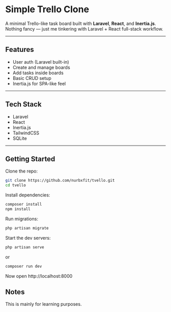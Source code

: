 # Simple Trello Clone

A minimal Trello-like task board built with **Laravel**, **React**, and **Inertia.js**.  
Nothing fancy — just me tinkering with Laravel + React full-stack workflow.

---

## Features
- User auth (Laravel built-in)
- Create and manage boards
- Add tasks inside boards
- Basic CRUD setup
- Inertia.js for SPA-like feel

---

## Tech Stack
- Laravel 
- React
- Inertia.js
- TailwindCSS
- SQLite

---

## Getting Started

Clone the repo:

```bash
git clone https://github.com/nurbxfit/tvello.git
cd tvello
```

Install dependencies:

```bash
composer install
npm install
```
Run migrations:
```bash
php artisan migrate
```

Start the dev servers:
```bash
php artisan serve
```
or 
```bash
composer run dev
```

Now open http://localhost:8000

## Notes

This is mainly for learning purposes.